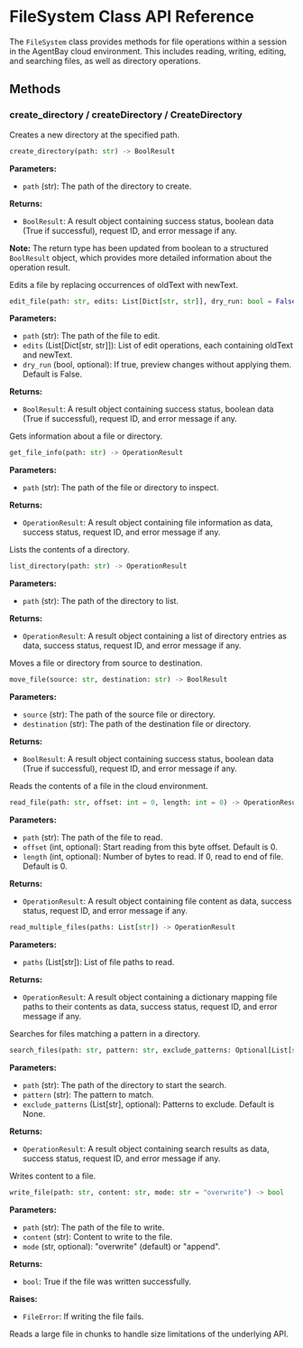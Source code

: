 # FileSystem Class API Reference

The `FileSystem` class provides methods for file operations within a session in the AgentBay cloud environment. This includes reading, writing, editing, and searching files, as well as directory operations.

## Methods

### create_directory / createDirectory / CreateDirectory

Creates a new directory at the specified path.


```python
create_directory(path: str) -> BoolResult
```

**Parameters:**
- `path` (str): The path of the directory to create.

**Returns:**
- `BoolResult`: A result object containing success status, boolean data (True if successful), request ID, and error message if any.

**Note:**
The return type has been updated from boolean to a structured `BoolResult` object, which provides more detailed information about the operation result.


Edits a file by replacing occurrences of oldText with newText.


```python
edit_file(path: str, edits: List[Dict[str, str]], dry_run: bool = False) -> BoolResult
```

**Parameters:**
- `path` (str): The path of the file to edit.
- `edits` (List[Dict[str, str]]): List of edit operations, each containing oldText and newText.
- `dry_run` (bool, optional): If true, preview changes without applying them. Default is False.

**Returns:**
- `BoolResult`: A result object containing success status, boolean data (True if successful), request ID, and error message if any.


Gets information about a file or directory.


```python
get_file_info(path: str) -> OperationResult
```

**Parameters:**
- `path` (str): The path of the file or directory to inspect.

**Returns:**
- `OperationResult`: A result object containing file information as data, success status, request ID, and error message if any.


Lists the contents of a directory.


```python
list_directory(path: str) -> OperationResult
```

**Parameters:**
- `path` (str): The path of the directory to list.

**Returns:**
- `OperationResult`: A result object containing a list of directory entries as data, success status, request ID, and error message if any.


Moves a file or directory from source to destination.


```python
move_file(source: str, destination: str) -> BoolResult
```

**Parameters:**
- `source` (str): The path of the source file or directory.
- `destination` (str): The path of the destination file or directory.

**Returns:**
- `BoolResult`: A result object containing success status, boolean data (True if successful), request ID, and error message if any.


Reads the contents of a file in the cloud environment.


```python
read_file(path: str, offset: int = 0, length: int = 0) -> OperationResult
```

**Parameters:**
- `path` (str): The path of the file to read.
- `offset` (int, optional): Start reading from this byte offset. Default is 0.
- `length` (int, optional): Number of bytes to read. If 0, read to end of file. Default is 0.

**Returns:**
- `OperationResult`: A result object containing file content as data, success status, request ID, and error message if any.


```python
read_multiple_files(paths: List[str]) -> OperationResult
```

**Parameters:**
- `paths` (List[str]): List of file paths to read.

**Returns:**
- `OperationResult`: A result object containing a dictionary mapping file paths to their contents as data, success status, request ID, and error message if any.


Searches for files matching a pattern in a directory.


```python
search_files(path: str, pattern: str, exclude_patterns: Optional[List[str]] = None) -> OperationResult
```

**Parameters:**
- `path` (str): The path of the directory to start the search.
- `pattern` (str): The pattern to match.
- `exclude_patterns` (List[str], optional): Patterns to exclude. Default is None.

**Returns:**
- `OperationResult`: A result object containing search results as data, success status, request ID, and error message if any.


Writes content to a file.


```python
write_file(path: str, content: str, mode: str = "overwrite") -> bool
```

**Parameters:**
- `path` (str): The path of the file to write.
- `content` (str): Content to write to the file.
- `mode` (str, optional): "overwrite" (default) or "append".

**Returns:**
- `bool`: True if the file was written successfully.

**Raises:**
- `FileError`: If writing the file fails.


Reads a large file in chunks to handle size limitations of the underlying API.
